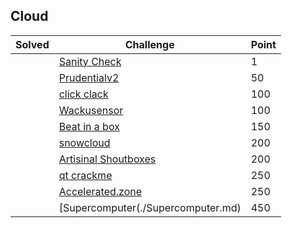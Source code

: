 ## Cloud

| Solved | Challenge | Point |
| ------ | --------- | ----- |
| | [Sanity Check](./Sanity_Check.md) | 1 |
| | [Prudentialv2](./Prudentialv2.md) | 50 |
| | [click clack](./click_clack.md) | 100 |
| | [Wackusensor](./Wackusensor.md) | 100 |
| | [Beat in a box](./Beat_in_a_box.md) | 150 |
| | [snowcloud](./snowcloud.md) | 200 |
| | [Artisinal Shoutboxes](./Artisinal_Shoutboxes.md) | 200 |
| | [qt crackme](./qt_crackmes.md) | 250 |
| | [Accelerated.zone](./Accelerated_zone.md) | 250 |
| | [Supercomputer(./Supercomputer.md) | 450 |